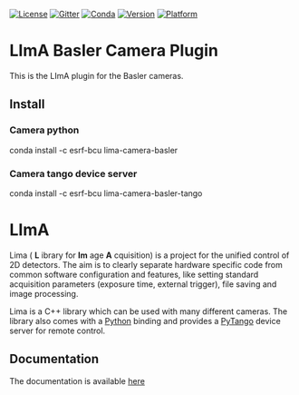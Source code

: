 [![License](https://img.shields.io/github/license/esrf-bliss/lima.svg?style=flat)](https://opensource.org/licenses/GPL-3.0)
[![Gitter](https://img.shields.io/gitter/room/esrf-bliss/lima.svg?style=flat)](https://gitter.im/esrf-bliss/LImA)
[![Conda](https://img.shields.io/conda/dn/esrf-bcu/lima-camera-basler.svg?style=flat)](https://anaconda.org/esrf-bcu)
[![Version](https://img.shields.io/conda/vn/esrf-bcu/lima-camera-basler.svg?style=flat)](https://anaconda.org/esrf-bcu)
[![Platform](https://img.shields.io/conda/pn/esrf-bcu/lima-camera-basler.svg?style=flat)](https://anaconda.org/esrf-bcu)

# LImA Basler Camera Plugin

This is the LImA plugin for the Basler cameras.

## Install

### Camera python

conda install -c esrf-bcu lima-camera-basler

### Camera tango device server

conda install -c esrf-bcu lima-camera-basler-tango

# LImA

Lima ( **L** ibrary for **Im** age **A** cquisition) is a project for the unified control of 2D detectors. The aim is to clearly separate hardware specific code from common software configuration and features, like setting standard acquisition parameters (exposure time, external trigger), file saving and image processing.

Lima is a C++ library which can be used with many different cameras. The library also comes with a [Python](http://python.org) binding and provides a [PyTango](http://pytango.readthedocs.io/en/stable/) device server for remote control.

## Documentation

The documentation is available [here](https://lima1.readthedocs.io/)

